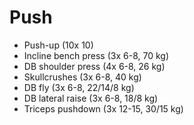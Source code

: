 # Push
* Push-up (10x 10)
* Incline bench press (3x 6-8, 70 kg)
* DB shoulder press (4x 6-8, 26 kg)
* Skullcrushes (3x 6-8, 40 kg)
* DB fly (3x 6-8, 22/14/8 kg)
* DB lateral raise (3x 6-8, 18/8 kg)
* Triceps pushdown (3x 12-15, 30/15 kg)
